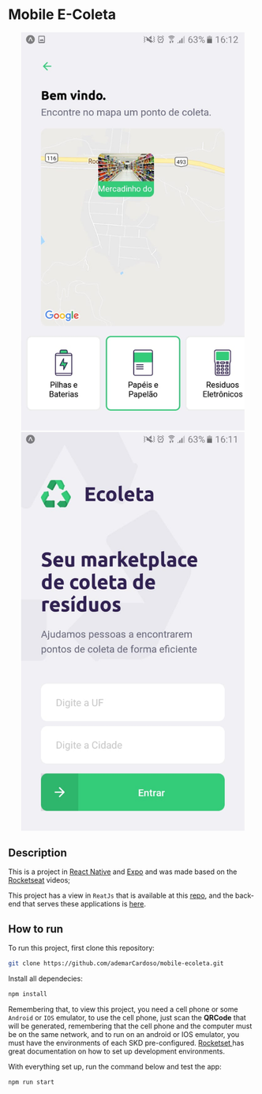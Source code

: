 # Mobile E-Coleta

<p align="center">
<img width="453" heigth="702" src="./src/assets/example.jpeg" title="Image of app translation"/>
<img width="453" heigth="702" src="./src/assets/example2.jpeg" title="Image of app translation"/>
</p>

## Description
This is a project in [React Native](https://reactnative.dev/) and [Expo](https://expo.io/) and was made based on the [Rocketseat](https://rocketseat.com.br/) videos;

This project has a view in `ReatJs` that is available at this [repo](https://github.com/ademarCardoso/front-ecoleta), and the back-end that serves these applications is [here](https://github.com/ademarCardoso/back-ecoleta).

## How to run
To run this project, first clone this repository:
```bash
git clone https://github.com/ademarCardoso/mobile-ecoleta.git
```
Install all dependecies: 
```bash
npm install
```
Remembering that, to view this project, you need a cell phone or some `Android` or `IOS` emulator, to use the cell phone, just scan the **QRCode** that will be generated, remembering that the cell phone and the computer must be on the same network, and to run on an android or IOS emulator, you must have the environments of each SKD pre-configured. 
[Rocketset ](https://docs.rocketseat.dev/) has great documentation on how to set up development environments.

With everything set up, run the command below and test the app:

```bash
npm run start
```